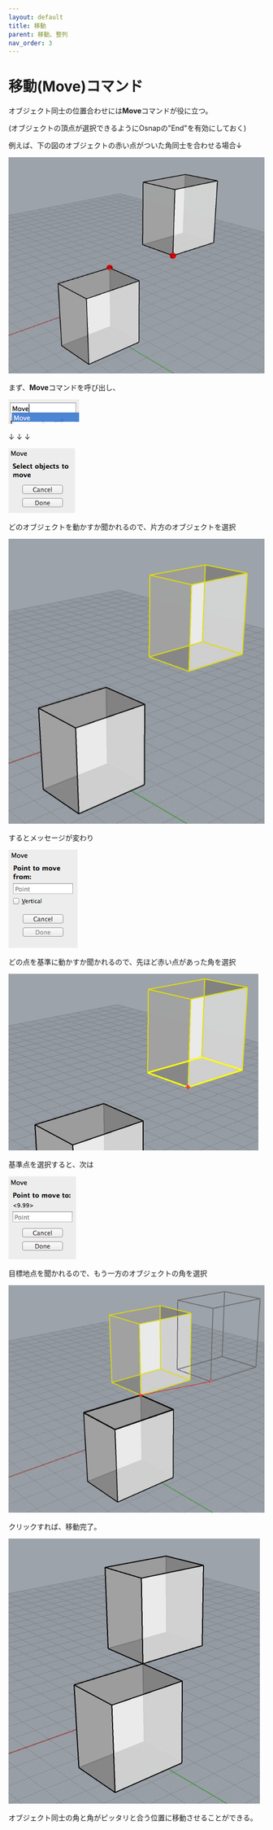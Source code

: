 ```yaml
---
layout: default
title: 移動
parent: 移動、整列
nav_order: 3
---
```


# 移動(Move)コマンド

オブジェクト同士の位置合わせには**Move**コマンドが役に立つ。

(オブジェクトの頂点が選択できるようにOsnapの"End"を有効にしておく)

例えば、下の図のオブジェクトの赤い点がついた角同士を合わせる場合↓


<img src="../images/スクリーンショット 2016-05-13 11.36.26.png" alt="hi" class="inline"/>

まず、**Move**コマンドを呼び出し、


<img src="../images/スクリーンショット 2016-05-13 11.36.14.png" alt="hi" class="inline"/>

↓
↓
↓


<img src="../images/スクリーンショット 2016-05-13 11.36.50.png" alt="hi" class="inline"/>

どのオブジェクトを動かすか聞かれるので、片方のオブジェクトを選択


<img src="../images/スクリーンショット 2016-05-13 11.37.03.png" alt="hi" class="inline"/>

するとメッセージが変わり


<img src="../images/スクリーンショット 2016-05-13 11.37.28.png" alt="hi" class="inline"/>

どの点を基準に動かすか聞かれるので、先ほど赤い点があった角を選択


<img src="../images/スクリーンショット 2016-05-13 11.38.27.png" alt="hi" class="inline"/>

基準点を選択すると、次は

<img src="../images/スクリーンショット 2016-05-13 11.38.39.png" alt="hi" class="inline"/>

目標地点を聞かれるので、もう一方のオブジェクトの角を選択


<img src="../images/スクリーンショット 2016-05-13 11.38.46.png" alt="hi" class="inline"/>

クリックすれば、移動完了。


<img src="../images/スクリーンショット 2016-05-13 11.38.59.png" alt="hi" class="inline"/>

オブジェクト同士の角と角がピッタリと合う位置に移動させることができる。
